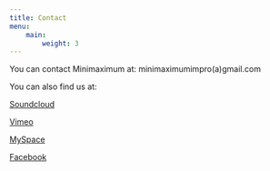 ```yaml
---
title: Contact
menu: 
    main:
        weight: 3
---
```

You can contact Minimaximum at: minimaximumimpro(a)gmail.com

You can also find us at: 

[Soundcloud](https://soundcloud.com/minimaximum "Soundcloud")

[Vimeo](http://vimeo.com/minimaximum "Vimeo")

[MySpace](http://www.myspace.com/minimaximumimpro "MySpace")

[Facebook](http://www.facebook.com/pages/minimaximum-impro/141408393681 "Facebook")